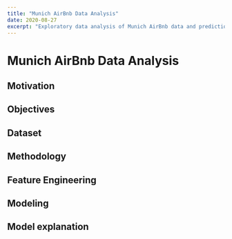 ```yaml
---
title: "Munich AirBnb Data Analysis"
date: 2020-08-27
excerpt: "Exploratory data analysis of Munich AirBnb data and prediction of AirBnb prices."
---
```


# Munich AirBnb Data Analysis
## Motivation
## Objectives
## Dataset
## Methodology
## Feature Engineering
## Modeling 
## Model explanation

